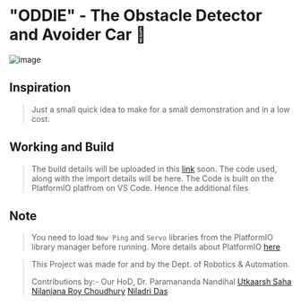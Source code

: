 # "ODDIE" - The Obstacle Detector and Avoider Car 🚗
![image](https://github.com/Kishou-Arima/Oddie/assets/62903411/6302fd6d-5173-4d92-b6c2-ce859817aff7)


## Inspiration
> Just a small quick idea to make for a small demonstration and in a low cost.

## Working and Build
> The build details will be uploaded in this [link](#) soon. The code used, along with the import details will be here.
> The Code is built on the PlatformIO platfrom on VS Code. Hence the additional files

## Note
> You need to load `New Ping` and `Servo` libraries from the PlatformIO library manager before running. More details about PlatformIO [here](https://platformio.org)

>This Project was made for and by the Dept. of Robotics & Automation.
>
>Contributions by:-
>Our HoD, Dr. Paramananda Nandihal
>[Utkaarsh Saha](https://github.com/Kishou-Arima)
>[Nilanjana Roy Choudhury](https://github.com/Nilandita)
>[Niladri Das](https://github.com/nil-2)
